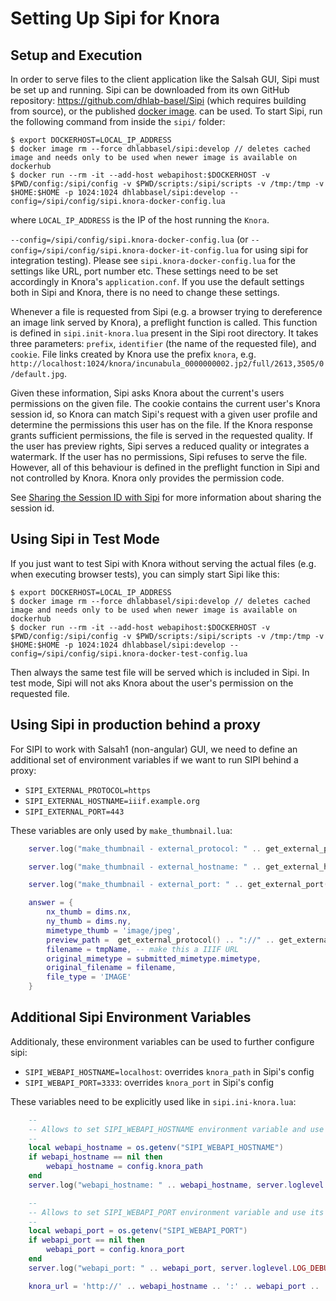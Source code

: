<!---
Copyright © 2015-2019 the contributors (see Contributors.md).

This file is part of Knora.

Knora is free software: you can redistribute it and/or modify
it under the terms of the GNU Affero General Public License as published
by the Free Software Foundation, either version 3 of the License, or
(at your option) any later version.

Knora is distributed in the hope that it will be useful,
but WITHOUT ANY WARRANTY; without even the implied warranty of
MERCHANTABILITY or FITNESS FOR A PARTICULAR PURPOSE.  See the
GNU Affero General Public License for more details.

You should have received a copy of the GNU Affero General Public
License along with Knora.  If not, see <http://www.gnu.org/licenses/>.
-->

# Setting Up Sipi for Knora

## Setup and Execution

In order to serve files to the client application like the Salsah GUI,
Sipi must be set up and running. Sipi can be downloaded from its own
GitHub repository: <https://github.com/dhlab-basel/Sipi> (which requires
building from source), or the published [docker image](https://hub.docker.com/r/dhlabbasel/sipi/).
can be used. To start Sipi, run the following command from inside the `sipi/`
folder:

```
$ export DOCKERHOST=LOCAL_IP_ADDRESS
$ docker image rm --force dhlabbasel/sipi:develop // deletes cached image and needs only to be used when newer image is available on dockerhub
$ docker run --rm -it --add-host webapihost:$DOCKERHOST -v $PWD/config:/sipi/config -v $PWD/scripts:/sipi/scripts -v /tmp:/tmp -v $HOME:$HOME -p 1024:1024 dhlabbasel/sipi:develop --config=/sipi/config/sipi.knora-docker-config.lua
```

where `LOCAL_IP_ADDRESS` is the IP of the host running the `Knora`.

`--config=/sipi/config/sipi.knora-docker-config.lua` (or `--config=/sipi/config/sipi.knora-docker-it-config.lua` for
using sipi for integration testing). Please see `sipi.knora-docker-config.lua` for the settings like URL, port number
etc. These settings need to be set accordingly in Knora's `application.conf`. If you use the default settings both in
Sipi and Knora, there is no need to change these settings.

Whenever a file is requested from Sipi (e.g. a browser trying to
dereference an image link served by Knora), a preflight function is
called. This function is defined in `sipi.init-knora.lua` present in the
Sipi root directory. It takes three parameters: `prefix`, `identifier`
(the name of the requested file), and `cookie`. File links created by
Knora use the prefix `knora`, e.g.
`http://localhost:1024/knora/incunabula_0000000002.jp2/full/2613,3505/0/default.jpg`.

Given these information, Sipi asks Knora about the current's users
permissions on the given file. The cookie contains the current user's
Knora session id, so Knora can match Sipi's request with a given user
profile and determine the permissions this user has on the file. If the
Knora response grants sufficient permissions, the file is served in the
requested quality. If the user has preview rights, Sipi serves a reduced
quality or integrates a watermark. If the user has no permissions, Sipi
refuses to serve the file. However, all of this behaviour is defined in
the preflight function in Sipi and not controlled by Knora. Knora only
provides the permission code.

See [Sharing the Session ID with Sipi](sipi-and-knora.md#sharing-the-session-id-with-sipi) for more
information about sharing the session id.

## Using Sipi in Test Mode

If you just want to test Sipi with Knora without serving the actual
files (e.g. when executing browser tests), you can simply start Sipi
like this:

```
$ export DOCKERHOST=LOCAL_IP_ADDRESS
$ docker image rm --force dhlabbasel/sipi:develop // deletes cached image and needs only to be used when newer image is available on dockerhub
$ docker run --rm -it --add-host webapihost:$DOCKERHOST -v $PWD/config:/sipi/config -v $PWD/scripts:/sipi/scripts -v /tmp:/tmp -v $HOME:$HOME -p 1024:1024 dhlabbasel/sipi:develop --config=/sipi/config/sipi.knora-docker-test-config.lua
```

Then always the same test file will be served which is included in Sipi. In test mode, Sipi will
not aks Knora about the user's permission on the requested file.

## Using Sipi in production behind a proxy

For SIPI to work with Salsah1 (non-angular) GUI, we need to define an additional set of
environment variables if we want to run SIPI behind a proxy:

- `SIPI_EXTERNAL_PROTOCOL=https`
- `SIPI_EXTERNAL_HOSTNAME=iiif.example.org`
- `SIPI_EXTERNAL_PORT=443`

These variables are only used by `make_thumbnail.lua`:

```lua
    server.log("make_thumbnail - external_protocol: " .. get_external_protocol(), server.loglevel.LOG_DEBUG)

    server.log("make_thumbnail - external_hostname: " .. get_external_hostname(), server.loglevel.LOG_DEBUG)

    server.log("make_thumbnail - external_port: " .. get_external_port(), server.loglevel.LOG_DEBUG)

    answer = {
        nx_thumb = dims.nx,
        ny_thumb = dims.ny,
        mimetype_thumb = 'image/jpeg',
        preview_path =  get_external_protocol() .. "://" .. get_external_hostname() .. ":" .. get_external_port() .."/thumbs/" .. thumbName .. "/full/max/0/default.jpg",
        filename = tmpName, -- make this a IIIF URL
        original_mimetype = submitted_mimetype.mimetype,
        original_filename = filename,
        file_type = 'IMAGE'
    }
```


## Additional Sipi Environment Variables

Additionaly, these environment variables can be used to further configure sipi:

- `SIPI_WEBAPI_HOSTNAME=localhost`: overrides `knora_path` in Sipi's config
- `SIPI_WEBAPI_PORT=3333`: overrides `knora_port` in Sipi's config

These variables need to be explicitly used like in `sipi.ini-knora.lua`:

```lua
    --
    -- Allows to set SIPI_WEBAPI_HOSTNAME environment variable and use its value.
    --
    local webapi_hostname = os.getenv("SIPI_WEBAPI_HOSTNAME")
    if webapi_hostname == nil then
        webapi_hostname = config.knora_path
    end
    server.log("webapi_hostname: " .. webapi_hostname, server.loglevel.LOG_DEBUG)

    --
    -- Allows to set SIPI_WEBAPI_PORT environment variable and use its value.
    --
    local webapi_port = os.getenv("SIPI_WEBAPI_PORT")
    if webapi_port == nil then
        webapi_port = config.knora_port
    end
    server.log("webapi_port: " .. webapi_port, server.loglevel.LOG_DEBUG)

    knora_url = 'http://' .. webapi_hostname .. ':' .. webapi_port .. '/admin/files/' .. prefix .. '/' ..  identifier
```
